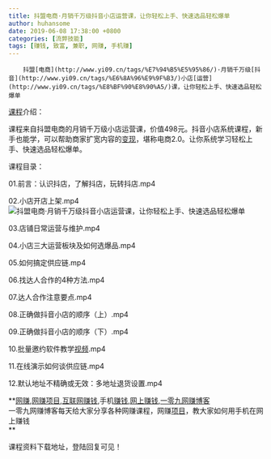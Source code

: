 ```yaml
---
title: 抖盟电商·月销千万级抖音小店运营课，让你轻松上手、快速选品轻松爆单
author: huhansome
date: 2019-06-08 17:38:00 +0800
categories: [流弊技能]
tags: [赚钱, 致富, 兼职, 网赚, 手机赚]
---
```



        抖盟[电商](http://www.yi09.cn/tags/%E7%94%B5%E5%95%86/)·月销千万级[抖音](http://www.yi09.cn/tags/%E6%8A%96%E9%9F%B3/)小店[运营](http://www.yi09.cn/tags/%E8%BF%90%E8%90%A5/)课，让你轻松上手、快速选品轻松爆单

[课程](http://www.yi09.cn/tags/%E8%AF%BE%E7%A8%8B/)介绍：

课程来自抖盟电商的月销千万级小店运营课，价值498元。抖音小店系统课程，新手也能学，可以帮助商家扩宽内容的[变现](http://www.yi09.cn/tags/%E5%8F%98%E7%8E%B0/)，堪称电商2.0。让你系统学习轻松上手、快速选品轻松爆单。

课程目录：

01.前言：认识抖店，了解抖店，玩转抖店.mp4

02.小店开店上架.mp4![抖盟电商·月销千万级抖音小店运营课，让你轻松上手、快速选品轻松爆单](http://www.yi09.cn/zb_users/upload/2021/11/20211125202050163784285040680.jpeg)

03.店铺日常运营与维护.mp4

04.小店三大运营板块及如何选爆品.mp4

05.如何搞定供应链.mp4

06.找达人合作的4种方法.mp4

07.达人合作注意要点.mp4

08.正确做抖音小店的顺序（上）.mp4

09.正确做抖音小店的顺序（下）.mp4

10.批量邀约软件教学[视频](http://www.yi09.cn/tags/shipin/).mp4

11.在线演示如何谈供应链.mp4

12.默认地址不精确或无效：多地址退货设置.mp4

  

**[网赚](http://www.yi09.cn/tags/%E7%BD%91%E8%B5%9A/),[网赚项目](http://www.yi09.cn/tags/%E7%BD%91%E8%B5%9A%E9%A1%B9%E7%9B%AE/),[互联网赚钱](http://www.yi09.cn/tags/%E4%BA%92%E8%81%94%E7%BD%91%E8%B5%9A%E9%92%B1/),手机[赚钱](http://www.yi09.cn/tags/%E8%B5%9A%E9%92%B1/),[网上赚钱](http://www.yi09.cn/tags/%E7%BD%91%E4%B8%8A%E8%B5%9A%E9%92%B1/),[一零九网赚博客](http://www.yi09.cn/tags/%E4%B8%80%E9%9B%B6%E4%B9%9D%E7%BD%91%E8%B5%9A%E5%8D%9A%E5%AE%A2/)  
一零九网赚博客每天给大家分享各种网赚课程，网赚[项目](http://www.yi09.cn/tags/%E9%A1%B9%E7%9B%AE/)，教大家如何用手机在网上赚钱  
**  
  
  

课程资料下载地址，登陆回复可见！

